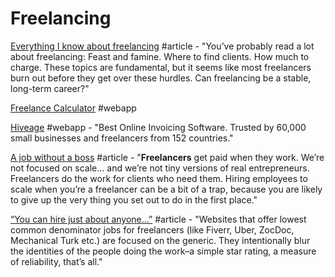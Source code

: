 # Freelancing

[Everything I know about freelancing](https://andyadams.org/everything-i-know-about-freelancing/?utm_source=hackernewsletter&utm_medium=email&utm_term=fav) \#article - "You’ve probably read a lot about freelancing: Feast and famine. Where to find clients. How much to charge. These topics are fundamental, but it seems like most freelancers burn out before they get over these hurdles. Can freelancing be a stable, long-term career?"

[Freelance Calculator](https://coda.io/d/Freelance-Calculator_d3pNCKfmeS8/Intro_su3tG?viewMode=play#_luOWJ) \#webapp

[Hiveage](https://www.hiveage.com/) \#webapp - "Best Online Invoicing Software. Trusted by 60,000 small businesses and freelancers from 152 countries."

[A job without a boss](https://seths.blog/2019/04/a-job-without-a-boss-2/) \#article - "**Freelancers** get paid when they work. We’re not focused on scale… and we’re not tiny versions of real entrepreneurs. Freelancers do the work for clients who need them. Hiring employees to scale when you’re a freelancer can be a bit of a trap, because you are likely to give up the very thing you set out to do in the first place."

[“You can hire just about anyone…”](https://seths.blog/2019/04/avoiding-the-fiver-trap/) \#article - "Websites that offer lowest common denominator jobs for freelancers \(like Fiverr, Uber, ZocDoc, Mechanical Turk etc.\) are focused on the generic. They intentionally blur the identities of the people doing the work–a simple star rating, a measure of reliability, that’s all."



